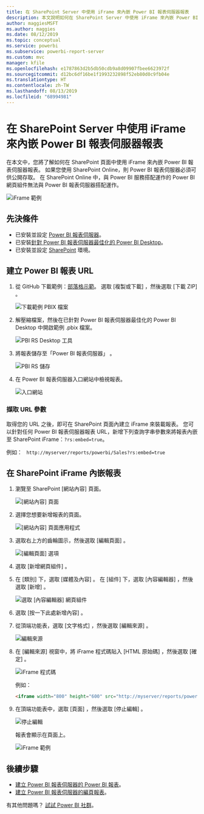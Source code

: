 ```yaml
---
title: 在 SharePoint Server 中使用 iFrame 來內嵌 Power BI 報表伺服器報表
description: 本文說明如何在 SharePoint Server 中使用 iFrame 來內嵌 Power BI 報表伺服器報表
author: maggiesMSFT
ms.author: maggies
ms.date: 08/12/2019
ms.topic: conceptual
ms.service: powerbi
ms.subservice: powerbi-report-server
ms.custom: mvc
manager: kfile
ms.openlocfilehash: e1787863d2b5db50cdb9a8d09907fbee6623972f
ms.sourcegitcommit: d12bc6df16be1f1993232898f52eb80d0c9fb04e
ms.translationtype: HT
ms.contentlocale: zh-TW
ms.lasthandoff: 08/13/2019
ms.locfileid: "68994981"
---
```

# <a name="embed-a-power-bi-report-server-report-using-an-iframe-in-sharepoint-server"></a>在 SharePoint Server 中使用 iFrame 來內嵌 Power BI 報表伺服器報表

在本文中，您將了解如何在 SharePoint 頁面中使用 iFrame 來內嵌 Power BI 報表伺服器報表。 如果您使用 SharePoint Online，則 Power BI 報表伺服器必須可供公開存取。 在 SharePoint Online 中，與 Power BI 服務搭配運作的 Power BI 網頁組件無法與 Power BI 報表伺服器搭配運作。  

![iFrame 範例](media/quickstart-embed/quickstart_embed_01.png)

## <a name="prerequisites"></a>先決條件
* 已安裝並設定 [Power BI 報表伺服器](https://powerbi.microsoft.com/report-server/)。
* 已安裝[針對 Power BI 報表伺服器最佳化的 Power BI Desktop](install-powerbi-desktop.md)。
* 已安裝並設定 [SharePoint](https://docs.microsoft.com/sharepoint/install/install) 環境。

## <a name="create-the-power-bi-report-url"></a>建立 Power BI 報表 URL

1. 從 GitHub 下載範例：[部落格示範](https://github.com/Microsoft/powerbi-desktop-samples)。 選取 [複製或下載]  ，然後選取 [下載 ZIP]  。

    ![下載範例 PBIX 檔案](media/quickstart-embed/quickstart_embed_14.png)

2. 解壓縮檔案，然後在已針對 Power BI 報表伺服器最佳化的 Power BI Desktop 中開啟範例 .pbix 檔案。

    ![PBI RS Desktop 工具](media/quickstart-embed/quickstart_embed_02.png)

3. 將報表儲存至「Power BI 報表伺服器」  。 

    ![PBI RS 儲存](media/quickstart-embed/quickstart_embed_03.png)

4. 在 Power BI 報表伺服器入口網站中檢視報表。

    ![入口網站](media/quickstart-embed/quickstart_embed_04.png)

### <a name="capture-the-url-parameter"></a>擷取 URL 參數

取得您的 URL 之後，即可在 SharePoint 頁面內建立 iFrame 來裝載報表。 您可以針對任何 Power BI 報表伺服器報表 URL，新增下列查詢字串參數來將報表內嵌至 SharePoint iFrame：`?rs:embed=true`。

   例如：
    ``` 
    http://myserver/reports/powerbi/Sales?rs:embed=true
    ```
## <a name="embed-the-report-in-a-sharepoint-iframe"></a>在 SharePoint iFrame 內嵌報表

1. 瀏覽至 SharePoint [網站內容]  頁面。

    ![[網站內容] 頁面](media/quickstart-embed/quickstart_embed_05.png)

2. 選擇您想要新增報表的頁面。

    ![[網站內容] 頁面應用程式](media/quickstart-embed/quickstart_embed_06.png)

3. 選取右上方的齒輪圖示，然後選取 [編輯頁面]  。

    ![[編輯頁面] 選項](media/quickstart-embed/quickstart_embed_07.png)

4. 選取 [新增網頁組件]  。

5. 在 [類別]  下，選取 [媒體及內容]  。 在 [組件]  下，選取 [內容編輯器]  ，然後選取 [新增]  。

    ![選取 [內容編輯器] 網頁組件](media/quickstart-embed/quickstart_embed_09.png)

6. 選取 [按一下此處新增內容]  。

7. 從頂端功能表，選取 [文字格式]  ，然後選取 [編輯來源]  。

     ![編輯來源](media/quickstart-embed/quickstart_embed_11.png)

8. 在 [編輯來源]  視窗中，將 iFrame 程式碼貼入 [HTML 原始碼]  ，然後選取 [確定]  。

    ![iFrame 程式碼](media/quickstart-embed/quickstart_embed_12.png)

     例如：
     ```html
     <iframe width="800" height="600" src="http://myserver/reports/powerbi/Sales?rs:embed=true" frameborder="0" allowFullScreen="true"></iframe>
     ```

9. 在頂端功能表中，選取 [頁面]  ，然後選取 [停止編輯]  。

    ![停止編輯](media/quickstart-embed/quickstart_embed_13.png)

    報表會顯示在頁面上。

    ![iFrame 範例](media/quickstart-embed/quickstart_embed_01.png)

## <a name="next-steps"></a>後續步驟

- [建立 Power BI 報表伺服器的 Power BI 報表](quickstart-create-powerbi-report.md)。  
- [建立 Power BI 報表伺服器的編頁報表](quickstart-create-paginated-report.md)。  

有其他問題嗎？ [試試 Power BI 社群](https://community.powerbi.com/)。 